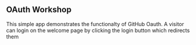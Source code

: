 ## OAuth Workshop
This simple app demonstrates the functionalty of GitHub Oauth.  A visitor can login on the welcome page by clicking the login button which redirects them 
